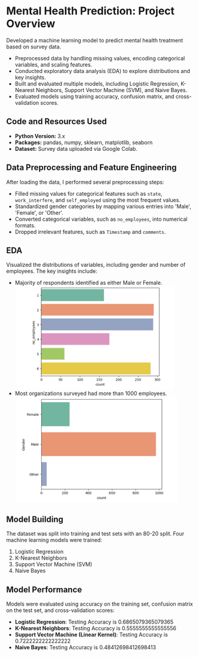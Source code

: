 # Mental Health Prediction: Project Overview

Developed a machine learning model to predict mental health treatment based on survey data.

- Preprocessed data by handling missing values, encoding categorical variables, and scaling features.
- Conducted exploratory data analysis (EDA) to explore distributions and key insights.
- Built and evaluated multiple models, including Logistic Regression, K-Nearest Neighbors, Support Vector Machine (SVM), and Naive Bayes.
- Evaluated models using training accuracy, confusion matrix, and cross-validation scores.

## Code and Resources Used

- **Python Version:** 3.x
- **Packages:** pandas, numpy, sklearn, matplotlib, seaborn
- **Dataset:** Survey data uploaded via Google Colab.

## Data Preprocessing and Feature Engineering

After loading the data, I performed several preprocessing steps:

- Filled missing values for categorical features such as `state`, `work_interfere`, and `self_employed` using the most frequent values.
- Standardized gender categories by mapping various entries into 'Male', 'Female', or 'Other'.
- Converted categorical variables, such as `no_employees`, into numerical formats.
- Dropped irrelevant features, such as `Timestamp` and `comments`.

## EDA

Visualized the distributions of variables, including gender and number of employees. The key insights include:
  - Majority of respondents identified as either Male or Female.
  ![Male or Female](graph.png)
  - Most organizations surveyed had more than 1000 employees.
  ![Employees](graph2.png)

## Model Building

The dataset was split into training and test sets with an 80-20 split. Four machine learning models were trained:

1. Logistic Regression
2. K-Nearest Neighbors
3. Support Vector Machine (SVM)
4. Naive Bayes

## Model Performance

Models were evaluated using accuracy on the training set, confusion matrix on the test set, and cross-validation scores:

- **Logistic Regression**: Testing Accuracy is 0.6865079365079365
- **K-Nearest Neighbors**: Testing Accuracy is 0.5555555555555556
- **Support Vector Machine (Linear Kernel)**: Testing Accuracy is 0.7222222222222222
- **Naive Bayes**: Testing Accuracy is 0.48412698412698413

